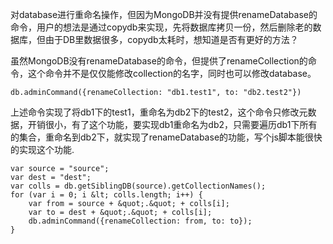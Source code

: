 对database进行重命名操作，但因为MongoDB并没有提供renameDatabase的命令，用户的想法是通过copydb来实现，先将数据库拷贝一份，然后删除老的数据库，但由于DB里数据很多，copydb太耗时，想知道是否有更好的方法？

虽然MongoDB没有renameDatabase的命令，但提供了renameCollection的命令，这个命令并不是仅仅能修改collection的名字，同时也可以修改database。
```
db.adminCommand({renameCollection: "db1.test1", to: "db2.test2"})
```
上述命令实现了将db1下的test1，重命名为db2下的test2，这个命令只修改元数据，开销很小，有了这个功能，要实现db1重命名为db2，只需要遍历db1下所有的集合，重命名到db2下，就实现了renameDatabase的功能，写个js脚本能很快的实现这个功能.
```
var source = "source";
var dest = "dest";
var colls = db.getSiblingDB(source).getCollectionNames();
for (var i = 0; i &lt; colls.length; i++) {
    var from = source + &quot;.&quot; + colls[i];
    var to = dest + &quot;.&quot; + colls[i];
    db.adminCommand({renameCollection: from, to: to});
}
```
